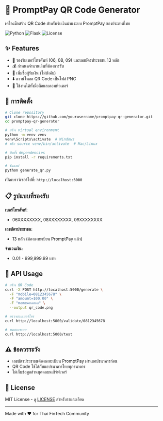 # 🏦 PromptPay QR Code Generator

เครื่องมือสร้าง QR Code สำหรับรับเงินผ่านระบบ PromptPay ของประเทศไทย

![Python](https://img.shields.io/badge/Python-3.11+-green)
![Flask](https://img.shields.io/badge/Flask-2.3+-red)
![License](https://img.shields.io/badge/License-MIT-yellow)

## ✨ Features

- 📱 รองรับเบอร์โทรศัพท์ (06, 08, 09) และเลขบัตรประชาชน 13 หลัก
- 💰 กำหนดจำนวนเงินที่ต้องการรับ
- 👤 เพิ่มชื่อผู้รับเงิน (ไม่บังคับ)
- ⬇️ ดาวน์โหลด QR Code เป็นไฟล์ PNG
- 📱 ใช้งานได้ทั้งมือถือและคอมพิวเตอร์

## 🚀 การติดตั้ง

```bash
# Clone repository
git clone https://github.com/yourusername/promptpay-qr-generator.git
cd promptpay-qr-generator

# สร้าง virtual environment
python -m venv venv
venv\Scripts\activate  # Windows
# หรือ source venv/bin/activate  # Mac/Linux

# ติดตั้ง dependencies
pip install -r requirements.txt

# รันแอป
python generate_qr.py
```

เปิดเบราว์เซอร์ไปที่: `http://localhost:5000`

## 📋 รูปแบบที่รองรับ

**เบอร์โทรศัพท์:**
- 06XXXXXXXX, 08XXXXXXXX, 09XXXXXXXX

**เลขบัตรประชาชน:**
- 13 หลัก (ต้องลงทะเบียน PromptPay แล้ว)

**จำนวนเงิน:**
- 0.01 - 999,999.99 บาท

## 🔧 API Usage

```bash
# สร้าง QR Code
curl -X POST http://localhost:5000/generate \
  -F "mobile=0812345678" \
  -F "amount=100.00" \
  -F "name=ทดสอบ" \
  --output qr_code.png

# ตรวจสอบเบอร์โทร
curl http://localhost:5000/validate/0812345678

# ทดสอบระบบ
curl http://localhost:5000/test
```

## ⚠️ ข้อควรระวัง

- เลขบัตรประชาชนต้องลงทะเบียน PromptPay ผ่านแอปธนาคารก่อน
- QR Code ใช้ได้กับแอปธนาคารไทยทุกธนาคาร
- ไม่เก็บข้อมูลส่วนบุคคลบนเซิร์ฟเวอร์

## 📄 License

MIT License - ดู [LICENSE](LICENSE) สำหรับรายละเอียด

---

Made with ❤️ for Thai FinTech Community
